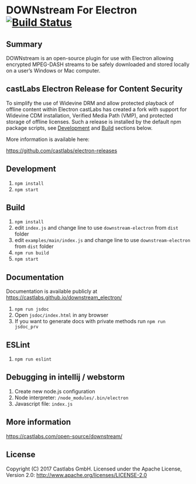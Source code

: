 # DOWNstream For Electron [![Build Status](https://travis-ci.org/castlabs/downstream_electron.svg?branch=master)](https://travis-ci.org/castlabs/downstream_electron)

## Summary

DOWNstream is an open-source plugin for use with Electron allowing encrypted MPEG-DASH streams to be safely downloaded and stored locally on a user’s Windows or Mac computer.

## castLabs Electron Release for Content Security

To simplify the use of Widevine DRM and allow protected playback of offline content within Electron castLabs has created a fork with support for Widevine CDM installation, Verified Media Path (VMP), and protected storage of offline licenses. Such a release is installed by the default npm package scripts, see [Development](#development) and [Build](#build) sections below.

More information is available here:

https://github.com/castlabs/electron-releases

## Development
1. `npm install`
2. `npm start`

## Build
1. `npm install`
2. edit `index.js` and change line to use `downstream-electron` from `dist` folder
3. edit `examples/main/index.js` and change line to use `downstream-electron` from `dist` folder
4. `npm run build`
5. `npm start`

## Documentation 
Documentation is available publicly at 
https://castlabs.github.io/downstream_electron/

1. `npm run jsdoc`
2. Open `jsdoc/index.html` in any browser
3. If you want to generate docs with private methods run `npm run jsdoc_prv`

## ESLint 
1. `npm run eslint`

## Debugging in intellij / webstorm
1. Create new node.js configuration
2. Node interpreter: `/node_modules/.bin/electron`
3. Javascript file: `index.js`

## More information
https://castlabs.com/open-source/downstream/

## License
Copyright (C) 2017 Castlabs GmbH.
Licensed under the Apache License, Version 2.0: http://www.apache.org/licenses/LICENSE-2.0
